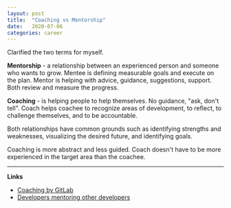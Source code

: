 ```yaml
---
layout: post
title:  "Coaching vs Mentorship"
date:   2020-07-06
categories: career
---
```


Clarified the two terms for myself.

**Mentorship** - a relationship between an experienced person and someone who 
wants to grow. Mentee is defining measurable goals and execute on the plan. 
Mentor is helping with advice, guidance, suggestions, support.
Both review and measure the progress.

**Coaching** - is helping people to help themselves. No guidance, "ask, don't tell".
Coach helps coachee to recognize areas of development, to reflect, to 
challenge themselves, and to be accountable.

Both relationships have common grounds such as identifying strengths and 
weaknesses, visualizing the desired future, and identifying goals.

Coaching is more abstract and less guided. Coach doesn't have to be more 
experienced in the target area than the coachee.

___

**Links**

- [Coaching by GitLab](https://about.gitlab.com/handbook/people-group/learning-and-development/career-development/coaching/)
- [Developers mentoring other developers](https://blog.pragmaticengineer.com/developers-mentoring-other-developers/)
